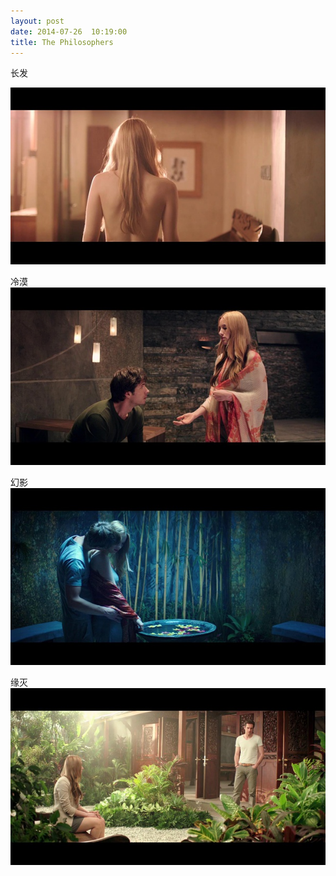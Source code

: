 ```yaml
---
layout: post
date: 2014-07-26  10:19:00
title: The Philosophers
---
```


长发

<!--more-->
![](/images/the-philosophers/1.jpg)

冷漠  
![](/images/the-philosophers/2.jpg)

幻影  
![](/images/the-philosophers/3.jpg)

缘灭  
![](/images/the-philosophers/4.jpg)
